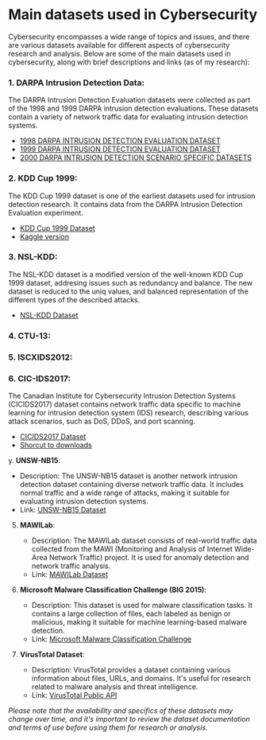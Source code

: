# Main datasets used in Cybersecurity 

Cybersecurity encompasses a wide range of topics and issues, and there are various datasets available for different aspects of cybersecurity research and analysis. Below are some of the main datasets used in cybersecurity, along with brief descriptions and links (as of my research):

### 1. **DARPA Intrusion Detection Data**:
   The DARPA Intrusion Detection Evaluation datasets were collected as part of the 1998 and 1999 DARPA intrusion detection evaluations. These datasets contain a variety of network traffic data for evaluating intrusion detection systems.
   - [1998 DARPA INTRUSION DETECTION EVALUATION DATASET](https://www.ll.mit.edu/r-d/datasets/1998-darpa-intrusion-detection-evaluation-dataset)
   - [1999 DARPA INTRUSION DETECTION EVALUATION DATASET](https://www.ll.mit.edu/r-d/datasets/1999-darpa-intrusion-detection-evaluation-dataset)
   - [2000 DARPA INTRUSION DETECTION SCENARIO SPECIFIC DATASETS](https://www.ll.mit.edu/r-d/datasets/2000-darpa-intrusion-detection-scenario-specific-datasets)

### 2. **KDD Cup 1999**:
   The KDD Cup 1999 dataset is one of the earliest datasets used for intrusion detection research. It contains data from the DARPA Intrusion Detection Evaluation experiment.
   - [KDD Cup 1999 Dataset](https://www.kdd.org/kdd-cup/view/kdd-cup-1999/Data)
   - [Kaggle version](https://www.kaggle.com/datasets/galaxyh/kdd-cup-1999-data)

### 3. **NSL-KDD**:
   The NSL-KDD dataset is a modified version of the well-known KDD Cup 1999 dataset, addresing issues such as redundancy and balance. The new dataset is reduced to the uniq values, and balanced representation of the different types of the described attacks.
   - [NSL-KDD Dataset](http://www.unb.ca/cic/datasets/nsl.html)

### 4. **CTU-13**:

### 5. **ISCXIDS2012**:

### 6. **CIC-IDS2017**:
   The Canadian Institute for Cybersecurity Intrusion Detection Systems (CICIDS2017) dataset contains network traffic data specific to machine learning for intrusion detection system (IDS) research, describing various attack scenarios, such as DoS, DDoS, and port scanning.
- [CICIDS2017 Dataset](https://www.unb.ca/cic/datasets/ids-2017.html)
- [Shorcut to downloads](http://205.174.165.80/CICDataset/CIC-IDS-2017/Dataset/)

y. **UNSW-NB15**:
   - Description: The UNSW-NB15 dataset is another network intrusion detection dataset containing diverse network traffic data. It includes normal traffic and a wide range of attacks, making it suitable for evaluating intrusion detection systems.
   - Link: [UNSW-NB15 Dataset](https://www.unsw.adfa.edu.au/unsw-canberra-cyber/cybersecurity/ADFA-NB15-Datasets/)



5. **MAWILab**:
   - Description: The MAWILab dataset consists of real-world traffic data collected from the MAWI (Monitoring and Analysis of Internet Wide-Area Network Traffic) project. It is used for anomaly detection and network traffic analysis.
   - Link: [MAWILab Dataset](http://www.fukuda-lab.org/mawilab/)



7. **Microsoft Malware Classification Challenge (BIG 2015)**:
   - Description: This dataset is used for malware classification tasks. It contains a large collection of files, each labeled as benign or malicious, making it suitable for machine learning-based malware detection.
   - Link: [Microsoft Malware Classification Challenge](https://www.kaggle.com/c/malware-classification/data)

8. **VirusTotal Dataset**:
   - Description: VirusTotal provides a dataset containing various information about files, URLs, and domains. It's useful for research related to malware analysis and threat intelligence.
   - Link: [VirusTotal Public API](https://developers.virustotal.com/reference#getting-started)

*Please note that the availability and specifics of these datasets may change over time, and it's important to review the dataset documentation and terms of use before using them for research or analysis.*


